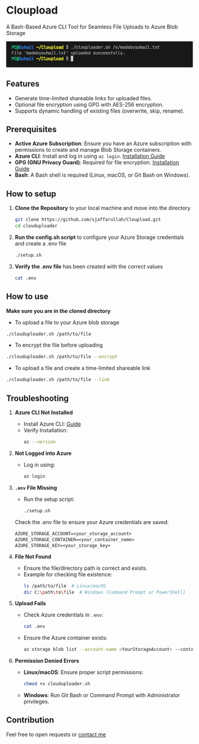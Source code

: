 # Cloupload
A Bash-Based Azure CLI Tool for Seamless File Uploads to Azure Blob Storage

![Cloupload](vscloupload.PNG)

## Features
- Generate time-limited shareable links for uploaded files.
- Optional file encryption using GPG with AES-256 encryption.
- Supports dynamic handling of existing files (overwrite, skip, rename).

## Prerequisites
- **Active Azure Subscription**: Ensure you have an Azure subscription with permissions to create and manage Blob Storage containers.
- **Azure CLI**: Install and log in using `az login`. [Installation Guide](https://learn.microsoft.com/en-us/cli/azure/install-azure-cli)
- **GPG (GNU Privacy Guard)**: Required for file encryption. [Installation Guide](https://www.gnupg.org/download/index.html)
- **Bash**: A Bash shell is required (Linux, macOS, or Git Bash on Windows).

## How to setup
1. **Clone the Repository** to your local machine and move into the directory
   ```bash
   git clone https://github.com/sjaffarullah/Cloupload.git
   cd clouduploader
   ```
2. **Run the config.sh script** to configure your Azure Storage credentials and create a .env file
   ```bash
   ./setup.sh
   ```
3. **Verify the .env file** has been created with the correct values
   ```bash
   cat .env
   ```

## How to use
**Make sure you are in the cloned directory**

- To upload a file to your Azure blob storage
```bash
./clouduploader.sh /path/to/file
```
- To encrypt the file before uploading
```bash
./clouduploader.sh /path/to/file --encrypt
```
- To upload a file and create a time-limited shareable link
```bash
./clouduploader.sh /path/to/file --link
```

## Troubleshooting
1. **Azure CLI Not Installed**  
   - Install Azure CLI: [Guide](https://learn.microsoft.com/en-us/cli/azure/install-azure-cli)  
   - Verify Installation:
     ```bash
     az --version
     ```

2. **Not Logged into Azure**  
   - Log in using:
     ```bash
     az login
     ```

3. **`.env` File Missing**  
   - Run the setup script:
     ```bash
     ./setup.sh
     ```
   Check the .env file to ensure your Azure credentials are saved:
   ```
   AZURE_STORAGE_ACCOUNT=<your_storage_account>
   AZURE_STORAGE_CONTAINER=<your_container_name>
   AZURE_STORAGE_KEY=<your_storage_key>
   ```

4. **File Not Found**  
   - Ensure the file/directory path is correct and exists.  
   - Example for checking file existence:
     ```bash
     ls /path/to/file  # Linux/macOS
     dir C:\path\to\file  # Windows (Command Prompt or PowerShell)
     ```


5. **Upload Fails**  
   - Check Azure credentials in `.env`:
     ```bash
     cat .env
     ```
   - Ensure the Azure container exists:
     ```bash
     az storage blob list --account-name <YourStorageAccount> --container-name <YourContainerName>
     ```

6. **Permission Denied Errors**  
   - **Linux/macOS**: Ensure proper script permissions:
     ```bash
     chmod +x clouduploader.sh
     ```
   - **Windows**: Run Git Bash or Command Prompt with Administrator privileges.

## Contribution
Feel free to open requests or [contact me](mailto:suhail2k3@gmail.com)